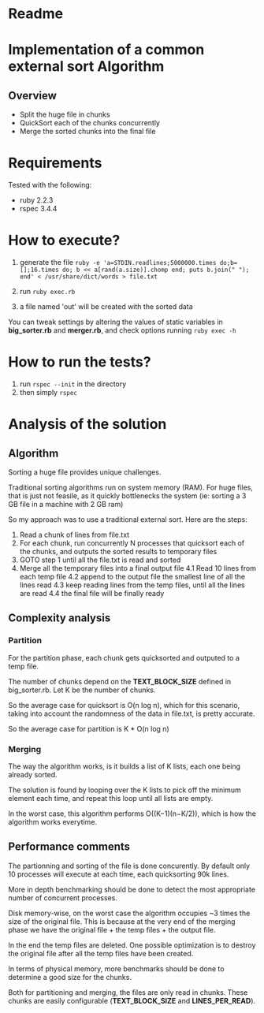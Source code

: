 # Readme

# Implementation of a common external sort Algorithm

## Overview
* Split the huge file in chunks
* QuickSort each of the chunks concurrently
* Merge the sorted chunks into the final file

# Requirements

Tested with the following:

* ruby 2.2.3
* rspec 3.4.4

# How to execute?

1. generate the file ```ruby -e 'a=STDIN.readlines;5000000.times do;b=[];16.times do; b << a[rand(a.size)].chomp end; puts b.join(" "); end' < /usr/share/dict/words > file.txt```
 
2. run ```ruby exec.rb```

3. a file named 'out' will be created with the sorted data

You can tweak settings by altering the values of static variables in **big_sorter.rb** and **merger.rb**, and check options running ```ruby exec -h```

# How to run the tests?

1. run ```rspec --init``` in the directory
2. then simply ```rspec```

# Analysis of the solution

## Algorithm

Sorting a huge file provides unique challenges.

Traditional sorting algorithms run on system memory (RAM). For huge files, that is just not feasile, as it quickly bottlenecks the system (ie: sorting a 3 GB file in a machine with 2 GB ram)

So my approach was to use a traditional external sort. Here are the steps:

1. Read a chunk of lines from file.txt
2. For each chunk, run concurrently N processes that quicksort each of the chunks, and outputs the sorted results to temporary files
3. GOTO step 1 until all the file.txt is read and sorted
4. Merge all the temporary files into a final output file
4.1 Read 10 lines from each temp file
4.2 append to the output file the smallest line of all the lines read
4.3 keep reading lines from the temp files, until all the lines are read
4.4 the final file will be finally ready

## Complexity analysis

### Partition

For the partition phase, each chunk gets quicksorted and outputed to a temp file.

The number of chunks depend on the **TEXT_BLOCK_SIZE** defined in big_sorter.rb. Let K be the number of chunks.

So the average case for quicksort is O(n log n), which for this scenario, taking into account the randomness of the data in file.txt, is pretty accurate.

So the average case for partition is K * O(n log n)


### Merging

The way the algorithm works, is it builds a list of K lists, each one being already sorted.

The solution is found by looping over the K lists to pick off the minimum element each time, and repeat this loop until all lists are empty.

In the worst case, this algorithm performs O((K−1)(n−K/2)), which is how the algorithm works everytime.


## Performance comments

The partionning and sorting of the file is done concurently. By default only 10 processes will execute at each time, each quicksorting 90k lines.

More in depth benchmarking should be done to detect the most appropriate number of concurrent processes.

Disk memory-wise, on the worst case the algorithm occupies ~3 times the size of the original file. This is because at the very end of the merging phase we have the original file + the temp files + the output file.

In the end the temp files are deleted. One possible optimization is to destroy the original file after all the temp files have been created.

In terms of physical memory, more benchmarks should be done to determine a good size for the chunks.

Both for partitioning and merging, the files are only read in chunks. These chunks are easily configurable (**TEXT_BLOCK_SIZE** and **LINES_PER_READ**).

